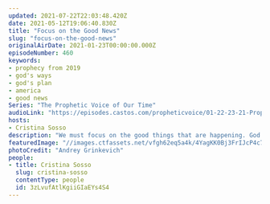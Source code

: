 ```yaml
---
updated: 2021-07-22T22:03:48.420Z
date: 2021-05-12T19:06:40.830Z
title: "Focus on the Good News"
slug: "focus-on-the-good-news"
originalAirDate: 2021-01-23T00:00:00.000Z
episodeNumber: 460
keywords:
- prophecy from 2019
- god's ways
- god's plan
- america
- good news
Series: "The Prophetic Voice of Our Time"
audioLink: "https://episodes.castos.com/propheticvoice/01-22-23-21-Prophetic-Voice-of-our-Time-[mixdown]-01.mp3"
hosts:
- Cristina Sosso
description: "We must focus on the good things that are happening. God works in unexpected ways we do not understand; remember that His ways are perfect. We must stand strong in His instructions. God is not finished with this country, or this election."
featuredImage: "//images.ctfassets.net/vfgh62eq5a4k/4YagKK0Bj3FrIJcP4c78IA/406a3db81754a85c98befaebe4625283/andrey-grinkevich-0x6RTts1jRU-unsplash__1_.jpg"
photoCredit: "Andrey Grinkevich"
people:
- title: Cristina Sosso
  slug: cristina-sosso
  contentType: people
  id: 3zLvufAtlKgiiGIaEYs4S4
---
```

